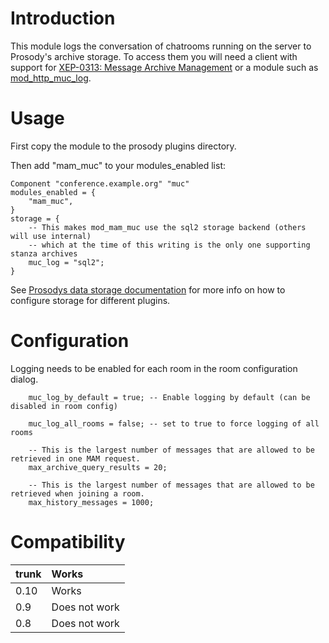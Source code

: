 # Introduction #

This module logs the conversation of chatrooms running on the server to Prosody's archive storage.
To access them you will need a client with support for
[XEP-0313: Message Archive Management](http://xmpp.org/extensions/xep-0313.html)
or a module such as [mod\_http\_muc\_log](mod_http_muc_log.md).

# Usage #

First copy the module to the prosody plugins directory.

Then add "mam\_muc" to your modules\_enabled list:
```
Component "conference.example.org" "muc"
modules_enabled = {
	"mam_muc",
}
storage = {
	-- This makes mod_mam_muc use the sql2 storage backend (others will use internal)
	-- which at the time of this writing is the only one supporting stanza archives
	muc_log = "sql2";
}
```

See [Prosodys data storage documentation](https://prosody.im/doc/storage)
for more info on how to configure storage for different plugins.

# Configuration #

Logging needs to be enabled for each room in the room configuration dialog.

```
	muc_log_by_default = true; -- Enable logging by default (can be disabled in room config)

	muc_log_all_rooms = false; -- set to true to force logging of all rooms

	-- This is the largest number of messages that are allowed to be retrieved in one MAM request.
	max_archive_query_results = 20;

	-- This is the largest number of messages that are allowed to be retrieved when joining a room.
	max_history_messages = 1000;
```


# Compatibility #
| trunk | Works |
|:------|:------|
| 0.10  | Works |
| 0.9   | Does not work |
| 0.8   | Does not work |